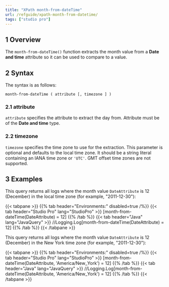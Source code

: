 ```yaml
---
title: "XPath month-from-dateTime"
url: /refguide/xpath-month-from-datetime/
tags: ["studio pro"]
---
```


## 1 Overview

The `month-from-dateTime()` function extracts the month value from a **Date and time** attribute so it can be used to compare to a value.

## 2 Syntax

The syntax is as follows:

```
month-from-dateTime ( attribute [, timezone ] )
```

### 2.1 attribute

`attribute` specifies the attribute to extract the day from. Attribute must be of the **Date and time** type.

### 2.2 timezone

`timezone` specifies the time zone to use for the extraction. This parameter is optional and defaults to the local time zone. It should be a string literal containing an IANA time zone or `'UTC'`. GMT offset time zones are not supported.

## 3 Examples

This query returns all logs where the month value `DateAttribute` is 12 (December) in the local time zone (for example, "2011-12-30"):

{{< tabpane >}}
  {{% tab header="Environments:" disabled=true /%}}
  {{< tab header="Studio Pro" lang="StudioPro" >}}
    [month-from-dateTime(DateAttribute) = 12]
    {{% /tab %}}
  {{< tab header="Java" lang="JavaQuery" >}}
     //Logging.Log[month-from-dateTime(DateAttribute) = 12]
    {{% /tab %}}
{{< /tabpane >}}

This query returns all logs where the month value `DateAttribute` is 12 (December) in the New York time zone (for example, "2011-12-30"):

{{< tabpane >}}
  {{% tab header="Environments:" disabled=true /%}}
  {{< tab header="Studio Pro" lang="StudioPro" >}}
    [month-from-dateTime(DateAttribute, 'America/New_York') = 12]
    {{% /tab %}}
  {{< tab header="Java" lang="JavaQuery" >}}
     //Logging.Log[month-from-dateTime(DateAttribute, 'America/New_York') = 12]
    {{% /tab %}}
{{< /tabpane >}}


